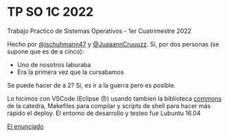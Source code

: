 # TP SO 1C 2022
Trabajo Practico de Sistemas Operativos - 1er Cuatrimestre 2022

Hecho por [@jschuhmann47](https://github.com/jschuhmann47 "@jschuhmann47") y [@JuaaannCruuuzz](https://github.com/JuaaannCruuuzz "@JuaaannCruuuzz").
Sí, por dos personas (se supone que es de a cinco):
- Uno de nosotros laburaba
- Era la primera vez que la cursabamos

Se puede hacer de a 2? Sí, es ir a la guerra pero es posible.

Lo hicimos con VSCode (Eclipse 😠) usando tambien la biblioteca [commons](https://github.com/sisoputnfrba/so-commons-library "commons") de la catedra, Makefiles para compilar y scripts de shell para hacer más rápido el deploy. El entorno de desarrollo y testeo fue Lubuntu 16.04

[El enunciado](https://docs.google.com/document/d/17WP76Vsi6ZrYlpYT8xOPXzLf42rQgtyKsOdVkyL5Jj0/edit# "El enunciado")
